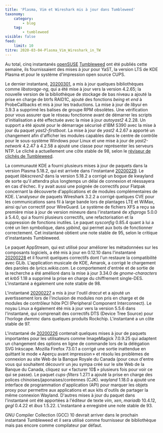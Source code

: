 ```yaml
---
title: 'Plasma, Vim et Wireshark mis à jour dans Tumbleweed'
taxonomy:
    category:
        - blog
    tag:
        - tumbleweed
visible: false
feed:
    limit: 10
titre: 2020-03-04-Plasma_Vim_Wireshark_in_TW
---
```


Au total, cinq instantanés [openSUSE](https://www.opensuse.org/) [Tumbleweed](https://en.opensuse.org/Portal:Tumbleweed) ont été publiés cette semaine, ils fournissaient des mises à jour pour YaST, la version LTS de KDE Plasma et pour le système d'impression open source CUPS.

Le dernier instantané, [20200301](https://lists.opensuse.org/opensuse-factory/2020-03/msg00015.html), a mis à jour quelques bibliothèques comme *libstorage-ng*, qui a été mise à jour vers la version 4.2.65; la nouvelle version de la bibliothèque de stockage de bas niveau a ajouté la prise en charge de btrfs RAID1C, ajouté des fonctions *being* et *end* à ProbeCallbacks et mis à jour les traductions.
La mise à jour de *libyui* en 3.9.3 a supprimé les balises de groupe RPM obsolètes. Une vérification pour vous assurer que le réseau fonctionne avant de démarrer les scripts d'initialisation a été effectuée avec la mise à jour *autoyast2* 4.2.28. Un support a été ajouté pour le démarrage sécurisé d'IBM S390 avec la mise à jour du paquet *yast2-firstboot*. La mise à jour de *yast2* 4.2.67 a apporté un changement afin d'afficher les modules capables dans le centre de contrôle pour le sous-système Windows pour Linux et une mise à jour de *yast2-network* 4.2.47 à 4.2.58 a ajouté une classe pour représenter les serveurs NTP. Le cliché a actuellement une côte stable de 98, selon le [réviseur de clichés de Tumbleweed](https://review.tumbleweed.boombatower.com/).

La communauté KDE a fourni plusieurs mises à jour de paquets dans la version Plasma 5.18.2, qui est arrivée dans l'instantané [20200229](https://lists.opensuse.org/opensuse-factory/2020-03/msg00010.html).
Le paquet *libkscreen2* dans la version 5.18.2 a corrigé un bogue de kwayland de sorte qu'il attendra plus longtemps un délai de connexion et réessayera en cas d'échec. Il y avait aussi une poignée de correctifs pour Flatpak concernant la découverte d'applications et de modules complémentaires de KDE.
L'analyseur de paquets Wireshark 3.2.2 a corrigé quelques CVE pour les communications sans fil à large bande lors de plantages LTE et WiMax, ainsi qu'un correctif pour WireGuard.
Le système de fichiers XFS a reçu sa première mise à jour de version mineure dans l'instantané de *xfsprogs* 5.0.0 à 5.4.0, qui a fourni plusieurs correctifs, une refactorisation et la suppression de fonctions inutiles. Le paquet *sysconfig* 0.85.4 quant à lui a créé un lien symbolique, dans *ypbind*, qui permet aux bots de fonctionner correctement.
Cet instantané obtient une note stable de 95, selon le critique d'instantanés Tumbleweed.

Le paquet AppStream, qui est utilisé pour améliorer les métadonnées sur les composants logiciels, a été mis à jour en 0.12.10 dans l'instantané [20200228](https://lists.opensuse.org/opensuse-factory/2020-02/msg00603.html ) et il fournit quelques correctifs dont l'un restaure la compatibilité avec GLib.
L'application musicale de KDE, Amarok, a corrigé le chargement des paroles de *lyrics.wikia.com*. Le comportement d'entrée et de sortie de la recherche a été amélioré dans la mise à jour 3.34.0 de *gnome-characters* et *krb5* 1.18 a supprimé la prise en charge du chiffrement single-DES.
L'instantané a également une note stable de 98.

L'instantané [20200227](https://lists.opensuse.org/opensuse-factory/2020-02/msg00576.html) a mis à jour l'outil *dracut* et a ajouté un avertissement lors de l'inclusion de modules non pris en charge et de modules de contrôleur hôte PCI (Peripheral Component Interconnect).
Le noyau Linux a également été mis à jour vers la version 5.5.6 dans l'instantané, qui comprenait des correctifs DTS (Device Tree Source) pour l'horloge *dwmmc* dans quelques produits Rockchip.
L'instantané a un côte stable de 97.

L'instantané de [20200226](https://lists.opensuse.org/opensuse-factory/2020-02/msg00554.html) contenait quelques mises à jour de paquets importantes pour les utilisateurs comme ImageMagick 7.0.9.25 qui adaptent un changement des options en ligne de commande lors de la délégation SVG Inkscape.
Mozilla Firefox 73.0.1 a corrigé une sortie inattendue en quittant le mode « Aperçu avant impression » et résolu les problèmes de connexion au site Web de la Banque Royale du Canada (pour ceux d'entre vous qui souhaitent découvrir un jeu sympa créé sur le site Web de la Banque du Canada, cliquez sur « facturer 10$ » plusieurs fois pour voir ce qui se passe).
Le paquet *cups-filters* 1.27.1 a ajouté la prise en charge des polices chinoises/japonaises/coréennes (CJK).
*wayland* 1.18.0 a ajouté une interface de programmation d'application (API) pour marquer les objets proxy pour permettre aux applications et aux kits d'outils de partager la même connexion Wayland. D'autres mises à jour du paquet dans l'instantané ont été apportées à l'éditeur de texte *vim*, *xen*, *mariadb* 10.4.12, *gegl* 0.4.22 et *ibus* 1.5.22.
L'instantané a enregistré une note stable de 93.

GNU Compiler Collection (GCC) 10 devrait arriver dans le prochain instantané Tumbleweed et il sera utilisé comme fournisseur de bibliothèque mais pas encore comme compilateur par défaut.
